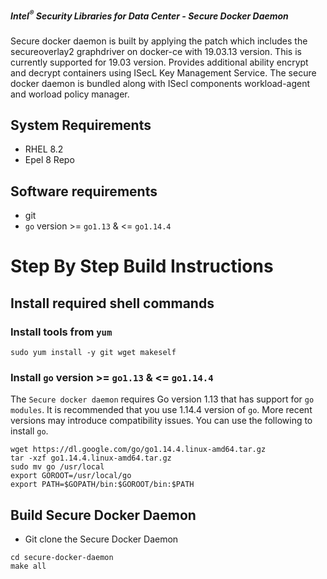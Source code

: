 ##### Intel<sup>®</sup> Security Libraries for Data Center  - Secure Docker Daemon
Secure docker daemon is built by applying the patch which includes the secureoverlay2 graphdriver on docker-ce with 19.03.13 version.
This is currently supported for 19.03 version.
Provides additional ability encrypt and decrypt containers using ISecL Key Management Service.
The secure docker daemon is bundled along with ISecl components workload-agent and worload policy manager.

## System Requirements
- RHEL 8.2
- Epel 8 Repo
## Software requirements
- git
- `go` version >= `go1.13` & <= `go1.14.4`

# Step By Step Build Instructions

## Install required shell commands

### Install tools from `yum`
```shell
sudo yum install -y git wget makeself
```

### Install `go` version >= `go1.13` & <= `go1.14.4`
The `Secure docker daemon` requires Go version 1.13 that has support for `go modules`. It is recommended that you use 1.14.4 version of `go`. More recent versions may introduce compatibility issues. You can use the following to install `go`.
```shell
wget https://dl.google.com/go/go1.14.4.linux-amd64.tar.gz
tar -xzf go1.14.4.linux-amd64.tar.gz
sudo mv go /usr/local
export GOROOT=/usr/local/go
export PATH=$GOPATH/bin:$GOROOT/bin:$PATH
```

## Build Secure Docker Daemon

- Git clone the Secure Docker Daemon

```shell
cd secure-docker-daemon
make all
```

